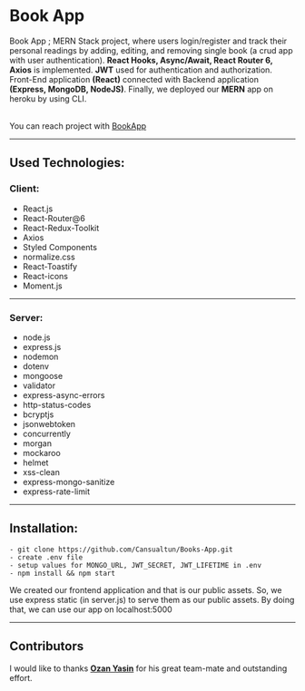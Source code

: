 # Book App

Book App ; MERN Stack project, where users login/register and track their personal readings by adding, editing, and removing single book (a crud app with user authentication). <b>React Hooks, Async/Await, React Router 6, Axios</b> is implemented. <b>JWT</b> used for authentication and authorization. Front-End application <b>(React)</b> connected with Backend application <b>(Express, MongoDB, NodeJS)</b>. Finally, we deployed our <b>MERN</b> app on heroku by using CLI.

<br> You can reach project with [BookApp](https://book-app-v1.herokuapp.com/landing) </br>

---

## Used Technologies:
  ### Client:
  - React.js
  - React-Router@6 
  - React-Redux-Toolkit
  - Axios
  - Styled Components
  - normalize.css 
  - React-Toastify
  - React-icons 
  - Moment.js
  ---
  ### Server:
  - node.js
  - express.js
  - nodemon
  - dotenv
  - mongoose
  - validator
  - express-async-errors
  - http-status-codes
  - bcryptjs
  - jsonwebtoken
  - concurrently
  - morgan
  - mockaroo
  - helmet
  - xss-clean
  - express-mongo-sanitize
  - express-rate-limit

---

## Installation:
```
- git clone https://github.com/Cansualtun/Books-App.git
- create .env file
- setup values for MONGO_URL, JWT_SECRET, JWT_LIFETIME in .env
- npm install && npm start
```

We created our frontend application and that is our public assets. So, we use express static (in server.js) to serve them as our public assets. 
By doing that, we can use our app on localhost:5000

---
## Contributors

I would like to thanks <b>[Ozan Yasin](https://github.com/OzanYasin)</b> for his great team-mate and outstanding effort.

